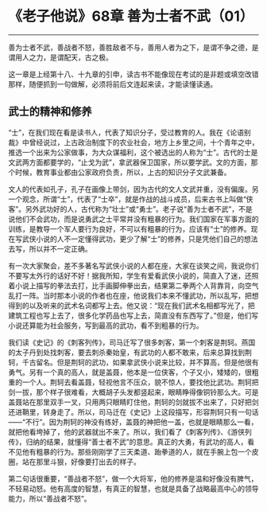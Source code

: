 # 《老子他说》68章 善为士者不武（01）

------

善为士者不武，善战者不怒，善胜敌者不与，善用人者为之下，是谓不争之德，是谓用人之力，是谓配天，古之极。

这一章是上经第十八、十九章的引申，读古书不能像现在考试的是非题或填空改错那样，随便抓到一句做解，必须将前后文连起来读，才能读懂读通。

## 武士的精神和修养

“士”，在我们现在看是读书人，代表了知识分子，受过教育的人。我在《论语别裁》中曾经说过，上古政治制度下的农业社会，地方上乡里之间，十个青年之中，推选一个出来为公家做事，为大众谋福利，这个被选出的人称为“士”。古代的士是文武两方面都要学的，“止戈为武”，拿武器保卫国家，所以要学武。文的方面，那个时候，教育事业都由公家政府负责，所以，上古的知识分子文武兼备。

文人的代表如孔子，孔子在画像上带剑，因为古代的文人文武并重，没有偏废。另一个观念，所谓“士”，代表了“士卒”，就是作战的战斗成员，后来古书上叫做“侠客”。另外武功好的人，古代称为“壮士”或“勇士”。老子说“善为士者不武”，不是说他们不会武功，而是说勇武之士平常并没有粗暴的行为。我们国家在军事方面的训练，是教导一个军人要行为良好，不可以有粗暴的行为，应该有“士”的修养。现在写武侠小说的人不一定懂得武功，更少了解“士”的修养，只是凭他们自己的想法去写，所以并不一定正确。

有一次大家聚会，差不多著名写武侠小说的人都在座，大家在谈笑之间，我说你们不要写太外行的话好不好！据我所知，学生有爱看武侠小说的，简直入了迷，还照着小说上描写的拳法去打，比手画脚伸拳出去，结果第二拳两个人背靠背，向空气乱打一阵。当时那本小说的作者也在座，他说我们本来不懂武功，所以乱写，把想得到的以及听来的武术名词都写上去。他又说：“现在我们武术名相都写光了，把建筑工程也写上去了，很多化学药品也写上去，简直没有东西写了。”但是，他们写小说还算能为社会服务，写到最高的武功，看不到粗暴的行为。

我们读《史记》的《刺客列传》，司马迁写了很多刺客，第一个刺客是荆轲。燕国的太子丹到处找刺客，要去刺杀秦始皇，有武功的人都不敢来，后来总算找到荆轲，千古留名。但是荆轲的武功，如果拿武侠小说来比较，并不算高，但是他很有勇气。另有一个真的高人，就是盖聂，他本是一位侠客，个子又小，矮矮的，很粗重的一个人。荆轲去看盖聂，轻视他言不压众，貌不惊人，要找他比武功。荆轲把剑一拔，那个样子很难看，大概胡子头发都竖起来，眼睛睁得像铜铃那么大。可是盖聂站在那里双手一叉，只用两只眼睛盯住他，荆轲的剑就拔不出来了，只好把剑还进鞘里，转身走了。所以，司马迁在《史记》上这段描写，形容荆轲只有一句话——“不行”。因为荆轲的神没有练好，盖聂的神把他一盖，也就是眼睛那么一看，就把他看垮掉了，他的武器就出不来了。所以，我们看了《刺客列传》、《游侠列传》，归纳的结果，就懂得“善士者不武”的意思。真正的大勇，有武功的高人，看不见他有粗暴的行为。那些刚刚学了三天柔道、跆拳道的人，就在手腕上包一个皮圈，站在那里斗狠，好像要打出去的样子。

第二句话很重要，“善战者不怒”，做一个大将军，他的修养是温和好像没有脾气，不轻易动怒。他有高度的智慧，有真正的智慧，也就是具备了战略最高中心的领导能力，所以“善战者不怒”。